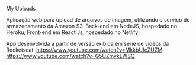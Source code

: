 My Uploads

Aplicação web para upload de arquivos de imagem, utilizando o serviço de armazenamento da Amazon S3.
Back-end em NodeJS, hospedado no Heroku;
Front-end em React Js, hospedado no Netlify;

App desenvolvida a partir de versão exibida em série de vídeos da Rocketseat:
https://www.youtube.com/watch?v=MkkbUfcZUZM
https://www.youtube.com/watch?v=G5UZmvkLWSQ
